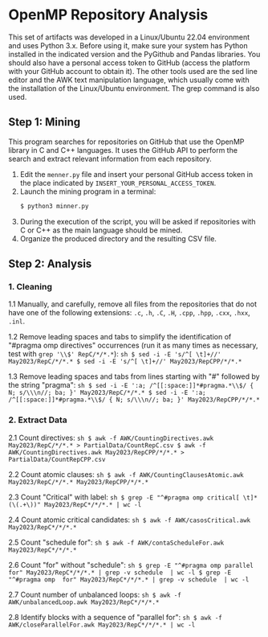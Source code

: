 # OpenMP Repository Analysis

This set of artifacts was developed in a Linux/Ubuntu 22.04 environment and uses Python 3.x. Before using it, make sure your system has Python installed in the indicated version and the PyGithub and Pandas libraries. You should also have a personal access token to GitHub (access the platform with your GitHub account to obtain it). The other tools used are the sed line editor and the AWK text manipulation language, which usually come with the installation of the Linux/Ubuntu environment. The grep command is also used.

## Step 1: Mining
This program searches for repositories on GitHub that use the OpenMP library in C and C++ languages. It uses the GitHub API to perform the search and extract relevant information from each repository.

1. Edit the `menner.py` file and insert your personal GitHub access token in the place indicated by `INSERT_YOUR_PERSONAL_ACCESS_TOKEN`.
2. Launch the mining program in a terminal:
    ```sh
    $ python3 minner.py
    ```
3. During the execution of the script, you will be asked if repositories with C or C++ as the main language should be mined.
4. Organize the produced directory and the resulting CSV file.

## Step 2: Analysis

### 1. Cleaning
1.1 Manually, and carefully, remove all files from the repositories that do not have one of the following extensions: `.c`, `.h`, `.C`, `.H`, `.cpp`, `.hpp`, `.cxx`, `.hxx`, `.inl`.

1.2 Remove leading spaces and tabs to simplify the identification of "#pragma omp directives" occurrences (run it as many times as necessary, test with `grep '\\$' RepC/*/*.*`):
    ```sh
    $ sed -i -E 's/^[ \t]+//' May2023/RepC/*/*.*
    $ sed -i -E 's/^[ \t]+//' May2023/RepCPP/*/*.*
    ```

1.3 Remove leading spaces and tabs from lines starting with "#" followed by the string "pragma":
    ```sh
    $ sed -i -E ':a; /^[[:space:]]*#pragma.*\\$/ { N; s/\\\n//; ba; }' May2023/RepC/*/*.*
    $ sed -i -E ':a; /^[[:space:]]*#pragma.*\\$/ { N; s/\\\n//; ba; }' May2023/RepCPP/*/*.*
    ```

### 2. Extract Data

2.1 Count directives:
    ```sh
    $ awk -f AWK/CountingDirectives.awk May2023/RepC/*/*.* > PartialData/CountRepC.csv
    $ awk -f AWK/CountingDirectives.awk May2023/RepCPP/*/*.* > PartialData/CountRepCPP.csv
    ```

2.2 Count atomic clauses:
    ```sh
    $ awk -f AWK/CountingClausesAtomic.awk May2023/RepC/*/*.* May2023/RepCPP/*/*.*
    ```

2.3 Count "Critical" with label:
    ```sh
    $ grep -E "^#pragma omp critical[ \t]*(\(.+\))" May2023/RepC*/*/*.* | wc -l
    ```

2.4 Count atomic critical candidates:
    ```sh
    $ awk -f AWK/casosCritical.awk May2023/RepC*/*/*.*
    ```

2.5 Count "schedule for":
    ```sh
    $ awk -f AWK/contaScheduleFor.awk May2023/RepC*/*/*.*
    ```

2.6 Count "for" without "schedule":
    ```sh
    $ grep -E "^#pragma omp parallel for" May2023/RepC*/*/*.* | grep -v schedule  | wc -l
    $ grep -E "^#pragma omp  for" May2023/RepC*/*/*.* | grep -v schedule  | wc -l
    ```

2.7 Count number of unbalanced loops:
    ```sh
    $ awk -f AWK/unbalancedLoop.awk May2023/RepC*/*/*.*
    ```

2.8 Identify blocks with a sequence of "parallel for":
    ```sh
    $ awk -f AWK/closeParallelFor.awk May2023/RepC*/*/*.* | wc -l
    ```

